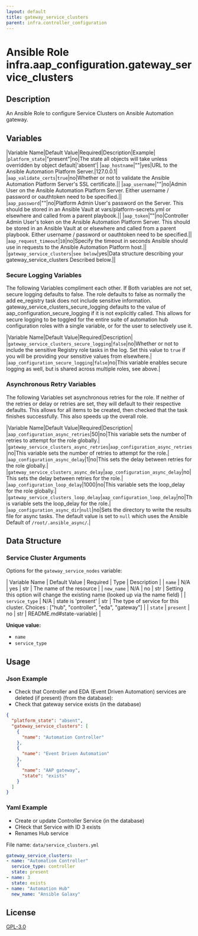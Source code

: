 ```yaml
---
layout: default
title: gateway_service_clusters
parent: infra.controller_configuration
---
```


# Ansible Role infra.aap_configuration.gateway_service_clusters

## Description

An Ansible Role to configure Service Clusters on Ansible Automation gateway.

## Variables

|Variable Name|Default Value|Required|Description|Example|
|`platform_state`|"present"|no|The state all objects will take unless overridden by object default|'absent'|
|`aap_hostname`|""|yes|URL to the Ansible Automation Platform Server.|127.0.0.1|
|`aap_validate_certs`|`true`|no|Whether or not to validate the Ansible Automation Platform Server's SSL certificate.||
|`aap_username`|""|no|Admin User on the Ansible Automation Platform Server. Either username / password or oauthtoken need to be specified.||
|`aap_password`|""|no|Platform Admin User's password on the Server.  This should be stored in an Ansible Vault at vars/platform-secrets.yml or elsewhere and called from a parent playbook.||
|`aap_token`|""|no|Controller Admin User's token on the Ansible Automation Platform Server. This should be stored in an Ansible Vault at or elsewhere and called from a parent playbook. Either username / password or oauthtoken need to be specified.||
|`aap_request_timeout`|`10`|no|Specify the timeout in seconds Ansible should use in requests to the Ansible Automation Platform host.||
|`gateway_service_clusters`|`see below`|yes|Data structure describing your gateway_service_clusters Described below.||

### Secure Logging Variables

The following Variables compliment each other.
If Both variables are not set, secure logging defaults to false.
The role defaults to false as normally the add ee_registry task does not include sensitive information.
gateway_service_clusters_secure_logging defaults to the value of aap_configuration_secure_logging if it is not explicitly called. This allows for secure logging to be toggled for the entire suite of automation hub configuration roles with a single variable, or for the user to selectively use it.

|Variable Name|Default Value|Required|Description|
|`gateway_service_clusters_secure_logging`|`false`|no|Whether or not to include the sensitive Registry role tasks in the log.  Set this value to `true` if you will be providing your sensitive values from elsewhere.|
|`aap_configuration_secure_logging`|`false`|no|This variable enables secure logging as well, but is shared across multiple roles, see above.|

### Asynchronous Retry Variables

The following Variables set asynchronous retries for the role.
If neither of the retries or delay or retries are set, they will default to their respective defaults.
This allows for all items to be created, then checked that the task finishes successfully.
This also speeds up the overall role.

|Variable Name|Default Value|Required|Description|
|`aap_configuration_async_retries`|50|no|This variable sets the number of retries to attempt for the role globally.|
|`gateway_service_clusters_async_retries`|`aap_configuration_async_retries`|no|This variable sets the number of retries to attempt for the role.|
|`aap_configuration_async_delay`|1|no|This sets the delay between retries for the role globally.|
|`gateway_service_clusters_async_delay`|`aap_configuration_async_delay`|no|This sets the delay between retries for the role.|
|`aap_configuration_loop_delay`|1000|no|This variable sets the loop_delay for the role globally.|
|`gateway_service_clusters_loop_delay`|`aap_configuration_loop_delay`|no|This variable sets the loop_delay for the role.|
|`aap_configuration_async_dir`|`null`|no|Sets the directory to write the results file for async tasks. The default value is set to `null` which uses the Ansible Default of `/root/.ansible_async/`.|

## Data Structure

### Service Cluster Arguments

Options for the `gateway_service_nodes` variable:

| Variable Name  | Default Value |      Required      | Type | Description                                                                             |
| `name`         |      N/A      |        yes         | str  | The name of the resource                                                                |
| `new_name`     |      N/A      |         no         | str  | Setting this option will change the existing name (looked up via the name field)        |
| `service_type` |      N/A      | state is 'present' | str  | The type of service for this cluster. Choices : ["hub", "controller", "eda", "gateway"] |
| `state`        |   `present`   |         no         | str  | README.md#state-variable)                                                  |

**Unique value:**

- `name`
- `service_type`

## Usage

### Json Example

- Check that Controller and EDA (Event Driven Automation) services are deleted (if present) (from the database):
- Check that gateway service exists (in the database)

```json
{
  "platform_state": "absent",
  "gateway_service_clusters": [
    {
      "name": "Automation Controller"
    },
    {
      "name": "Event Driven Automation"
    },
    {
      "name": "AAP gateway",
      "state": "exists"
    }
  ]
}
```

### Yaml Example

- Create or update Controller Service (in the database)
- CHeck that Service with ID 3 exists
- Renames Hub service

File name: `data/service_clusters.yml`

```yaml
gateway_service_clusters:
- name: "Automation Controller"
  service_type: controller
  state: present
- name: 3
  state: exists
- name: "Automation Hub"
  new_name: "Ansible Galaxy"
  ```

## License

[GPL-3.0](https://github.com/redhat-cop/aap_configuration#licensing)
